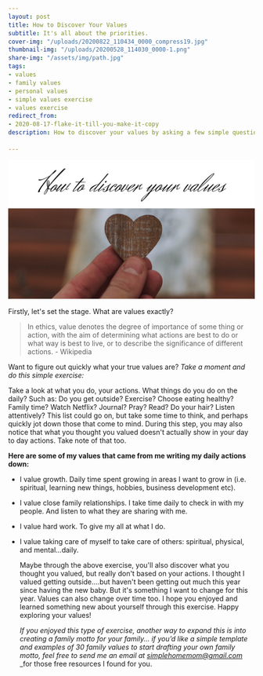 ```yaml
---
layout: post
title: How to Discover Your Values
subtitle: It's all about the priorities.
cover-img: "/uploads/20200822_110434_0000_compress19.jpg"
thumbnail-img: "/uploads/20200528_114030_0000-1.png"
share-img: "/assets/img/path.jpg"
tags:
- values
- family values
- personal values
- simple values exercise
- values exercise
redirect_from:
- 2020-08-17-flake-it-till-you-make-it-copy
description: How to discover your values by asking a few simple questions.

---
```

![Picture of hand holding a heart.](/uploads/20200528_114030_0000-1.png "heart")

Firstly, let's set the stage. What are values exactly?

> In ethics, value denotes the degree of importance of some thing or action, with the aim of determining what actions are best to do or what way is best to live, or to describe the significance of different actions. - Wikipedia

Want to figure out quickly what your true values are? _Take a moment and do this simple exercise:_

Take a look at what you do, your actions. What things do you do on the daily? Such as: Do you get outside? Exercise? Choose eating healthy? Family time? Watch Netflix? Journal? Pray? Read? Do your hair? Listen attentively? This list could go on, but take some time to think, and perhaps quickly jot down those that come to mind. During this step, you may also notice that what you thought you valued doesn't actually show in your day to day actions. Take note of that too.

**Here are some of my values that came from me writing my daily actions down:**

- I value growth. Daily time spent growing in areas I want to grow in (i.e. spiritual, learning new things, hobbies, business development etc).
- I value close family relationships. I take time daily to check in with my people. And listen to what they are sharing with me.
- I value hard work. To give my all at what I do.
- I value taking care of myself to take care of others: spiritual, physical, and mental...daily.

  Maybe through the above exercise, you'll also discover what you thought you valued, but really don't based on your actions. I thought I valued getting outside....but haven't been getting out much this year since having the new baby. But it's something I want to change for this year. Values can also change over time too. I hope you enjoyed and learned something new about yourself through this exercise. Happy exploring your values!

  _If you enjoyed this type of exercise, another way to expand this is into creating a family motto for your family... if you’d like a simple template and examples of 30 family values to start drafting your own family motto, feel free to send me an email at_ [_simplehomemom@gmail.com_](mailto:simplehomemom@gmail.com) \_for those free resources I found for you.